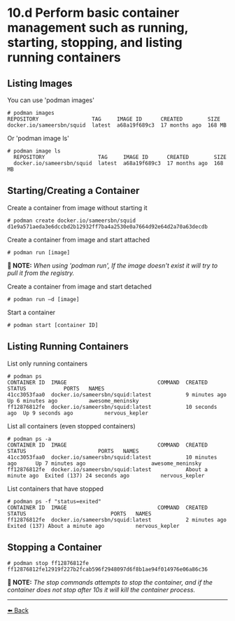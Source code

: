 # 10.d Perform basic container management such as running, starting, stopping, and listing running containers

## Listing Images

You can use 'podman images'

    # podman images
    REPOSITORY                 TAG     IMAGE ID      CREATED        SIZE
    docker.io/sameersbn/squid  latest  a68a19f689c3  17 months ago  168 MB

Or 'podman image ls'

    # podman image ls
      REPOSITORY                 TAG     IMAGE ID      CREATED        SIZE
      docker.io/sameersbn/squid  latest  a68a19f689c3  17 months ago  168 MB

## Starting/Creating a Container

Create a container from image without starting it

    # podman create docker.io/sameersbn/squid
    d1e9a571aeda3e6dccbd2b12932ff7ba4a2530e0a7664d92e64d2a70a63decdb

Create a container from image and start attached

    # podman run [image]

**📝 NOTE:** _When using 'podman run', If the image doesn't exist it will try to pull it from the registry._

Create a container from image and start detached

    # podman run –d [image]

Start a container

    # podman start [container ID]

## Listing Running Containers

List only running containers

    # podman ps
    CONTAINER ID  IMAGE                             COMMAND  CREATED         STATUS            PORTS   NAMES
    41cc3053faa0  docker.io/sameersbn/squid:latest           9 minutes ago   Up 6 minutes ago          awesome_meninsky
    ff12876812fe  docker.io/sameersbn/squid:latest           10 seconds ago  Up 9 seconds ago          nervous_kepler

List all containers (even stopped containers)

    # podman ps -a
    CONTAINER ID  IMAGE                             COMMAND  CREATED             STATUS                       PORTS   NAMES
    41cc3053faa0  docker.io/sameersbn/squid:latest           10 minutes ago      Up 7 minutes ago                     awesome_meninsky
    ff12876812fe  docker.io/sameersbn/squid:latest           About a minute ago  Exited (137) 24 seconds ago          nervous_kepler

List containers that have stopped

    # podman ps -f "status=exited"
    CONTAINER ID  IMAGE                             COMMAND  CREATED        STATUS                           PORTS   NAMES
    ff12876812fe  docker.io/sameersbn/squid:latest           2 minutes ago  Exited (137) About a minute ago          nervous_kepler

## Stopping a Container

    # podman stop ff12876812fe
    ff12876812fe12919f227b2fcab596f2948097d6f8b1ae94f014976e06a86c36

**📝 NOTE:** _The stop commands attempts to stop the container, and if the container does not stop after 10s it will kill the container process._

---
[⬅️ Back](10-manage-containers.md)
